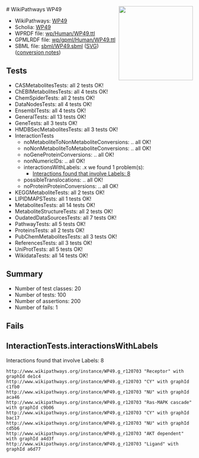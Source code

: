 <img style="float: right; width: 200px" src="../logo.png" />
# WikiPathways WP49

* WikiPathways: [WP49](https://identifiers.org/wikipathways:WP49)
* Scholia: [WP49](https://scholia.toolforge.org/wikipathways/WP49)
* WPRDF file: [wp/Human/WP49.ttl](../wp/Human/WP49.ttl)
* GPMLRDF file: [wp/gpml/Human/WP49.ttl](../wp/gpml/Human/WP49.ttl)
* SBML file: [sbml/WP49.sbml](../sbml/WP49.sbml) ([SVG](../sbml/WP49.svg)) ([conversion notes](../sbml/WP49.txt))

## Tests
* CASMetabolitesTests: all 2 tests OK!
* ChEBIMetabolitesTests: all 4 tests OK!
* ChemSpiderTests: all 2 tests OK!
* DataNodesTests: all 4 tests OK!
* EnsemblTests: all 4 tests OK!
* GeneralTests: all 13 tests OK!
* GeneTests: all 3 tests OK!
* HMDBSecMetabolitesTests: all 3 tests OK!
* InteractionTests
    * noMetaboliteToNonMetaboliteConversions: .. all OK!
    * noNonMetaboliteToMetaboliteConversions: .. all OK!
    * noGeneProteinConversions: .. all OK!
    * nonNumericIDs: .. all OK!
    * interactionsWithLabels: .x we found 1 problem(s):
        * [Interactions found that involve Labels: 8](#630d267f)
    * possibleTranslocations: .. all OK!
    * noProteinProteinConversions: .. all OK!
* KEGGMetaboliteTests: all 2 tests OK!
* LIPIDMAPSTests: all 1 tests OK!
* MetabolitesTests: all 14 tests OK!
* MetaboliteStructureTests: all 2 tests OK!
* OudatedDataSourcesTests: all 7 tests OK!
* PathwayTests: all 5 tests OK!
* ProteinsTests: all 2 tests OK!
* PubChemMetabolitesTests: all 3 tests OK!
* ReferencesTests: all 3 tests OK!
* UniProtTests: all 5 tests OK!
* WikidataTests: all 14 tests OK!


## Summary

* Number of test classes: 20
* Number of tests: 100
* Number of assertions: 200
* Number of fails: 1

## Fails

<a name="630d267f" />

## InteractionTests.interactionsWithLabels

Interactions found that involve Labels: 8
```
http://www.wikipathways.org/instance/WP49.g_r120703 "Receptor" with graphId de1c4
http://www.wikipathways.org/instance/WP49.g_r120703 "CY" with graphId c1fb0
http://www.wikipathways.org/instance/WP49.g_r120703 "NU" with graphId aca46
http://www.wikipathways.org/instance/WP49.g_r120703 "Ras-MAPK cascade" with graphId c9b06
http://www.wikipathways.org/instance/WP49.g_r120703 "CY" with graphId bac17
http://www.wikipathways.org/instance/WP49.g_r120703 "NU" with graphId cd5b6
http://www.wikipathways.org/instance/WP49.g_r120703 "AKT dependent" with graphId a4d3f
http://www.wikipathways.org/instance/WP49.g_r120703 "Ligand" with graphId a6d77
```

